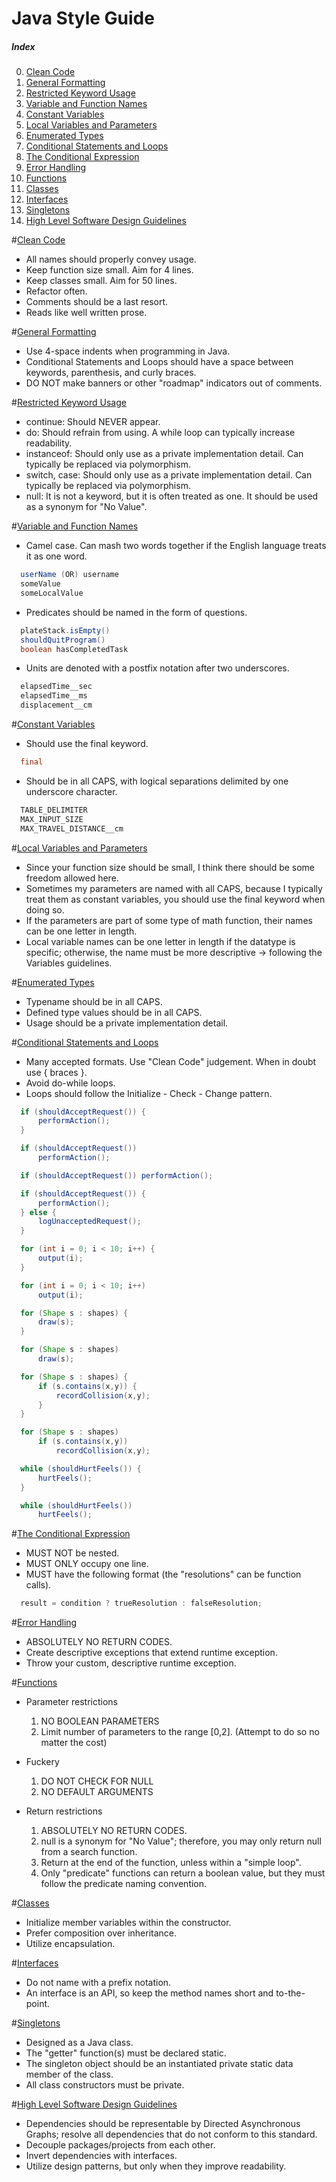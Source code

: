 # Java Style Guide

##### Index
0. [Clean Code](#clean-code)
1. [General Formatting](#general-formatting)
2. [Restricted Keyword Usage](#restricted-keyword-usage)
3. [Variable and Function Names](#variable-and-function-names)
4. [Constant Variables](#constant-variables)
5. [Local Variables and Parameters](#local-variables-and-parameters)
6. [Enumerated Types](#enumerated-types)
7. [Conditional Statements and Loops](#conditional-statements-and-loops)
8. [The Conditional Expression](#the-conditional-expression)
9. [Error Handling](#error-handling)
10. [Functions](#functions)
11. [Classes](#classes)
12. [Interfaces](#interfaces)
13. [Singletons](#singletons)
14. [High Level Software Design Guidelines](#high-level-software-design-guidelines)

#[Clean Code](#index)
  - All names should properly convey usage.
  - Keep function size small. Aim for 4 lines.
  - Keep classes small. Aim for 50 lines.
  - Refactor often.
  - Comments should be a last resort.
  - Reads like well written prose.

#[General Formatting](#index)
  - Use 4-space indents when programming in Java.
  - Conditional Statements and Loops should have a space between keywords, parenthesis, and curly braces.
  - DO NOT make banners or other "roadmap" indicators out of comments.

#[Restricted Keyword Usage](#index)
  - continue: Should NEVER appear.
  - do: Should refrain from using.  A while loop can typically increase readability.
  - instanceof: Should only use as a private implementation detail.  Can typically be replaced via polymorphism.
  - switch, case: Should only use as a private implementation detail.  Can typically be replaced via polymorphism.
  - null: It is not a keyword, but it is often treated as one.  It should be used as a synonym for "No Value".

#[Variable and Function Names](#index)
  - Camel case.  Can mash two words together if the English language treats it as one word.
```Java
  userName (OR) username
  someValue
  someLocalValue
```
  - Predicates should be named in the form of questions. 
```Java
  plateStack.isEmpty()
  shouldQuitProgram()
  boolean hasCompletedTask
```
  - Units are denoted with a postfix notation after two underscores.
```Java
  elapsedTime__sec
  elapsedTime__ms
  displacement__cm
```

#[Constant Variables](#index)
  - Should use the final keyword.
```Java 
  final 
```
  - Should be in all CAPS, with logical separations delimited by one underscore character.
```Java
  TABLE_DELIMITER
  MAX_INPUT_SIZE
  MAX_TRAVEL_DISTANCE__cm
```

#[Local Variables and Parameters](#index)
  - Since your function size should be small, I think there should be some freedom allowed here.
  - Sometimes my parameters are named with all CAPS, because I typically treat them as constant variables, you should use the final keyword when doing so.
  - If the parameters are part of some type of math function, their names can be one letter in length.
  - Local variable names can be one letter in length if the datatype is specific; otherwise, the name must be more  descriptive -> following the Variables guidelines.

#[Enumerated Types](#index)
  - Typename should be in all CAPS.
  - Defined type values should be in all CAPS.
  - Usage should be a private implementation detail.

#[Conditional Statements and Loops](#index)
  - Many accepted formats. Use "Clean Code" judgement. When in doubt use { braces }.
  - Avoid do-while loops.
  - Loops should follow the Initialize - Check - Change pattern.
```Java
  if (shouldAcceptRequest()) {
      performAction();
  }
```
```Java
  if (shouldAcceptRequest()) 
      performAction();
```
```Java
  if (shouldAcceptRequest()) performAction();
```
```Java
  if (shouldAcceptRequest()) {
      performAction();
  } else {
      logUnacceptedRequest();
  }
```
```Java
  for (int i = 0; i < 10; i++) {
      output(i);
  }
```
```Java
  for (int i = 0; i < 10; i++)
      output(i);
```
```Java
  for (Shape s : shapes) {
      draw(s);
  }
```
```Java
  for (Shape s : shapes) 
      draw(s);
```
```Java
  for (Shape s : shapes) {
      if (s.contains(x,y)) {
          recordCollision(x,y);
      }
  }
```
```Java
  for (Shape s : shapes)
      if (s.contains(x,y))
          recordCollision(x,y);
```
```Java
  while (shouldHurtFeels()) {
      hurtFeels();
  }
```
```Java
  while (shouldHurtFeels())
      hurtFeels();
```

#[The Conditional Expression](#index)
  - MUST NOT be nested.
  - MUST ONLY occupy one line.
  - MUST have the following format (the "resolutions" can be function calls).
```Java
  result = condition ? trueResolution : falseResolution;
```

#[Error Handling](#index)
  - ABSOLUTELY NO RETURN CODES.
  - Create descriptive exceptions that extend runtime exception.
  - Throw your custom, descriptive runtime exception.

#[Functions](#index)
  - Parameter restrictions
    1. NO BOOLEAN PARAMETERS
    2. Limit number of parameters to the range [0,2].  (Attempt to do so no matter the cost)
  
  - Fuckery
    1. DO NOT CHECK FOR NULL
    2. NO DEFAULT ARGUMENTS
  
  - Return restrictions
    1. ABSOLUTELY NO RETURN CODES.
    2. null is a synonym for "No Value"; therefore, you may only return null from a search function.
    3. Return at the end of the function, unless within a "simple loop".
    4. Only "predicate" functions can return a boolean value, but they must follow the predicate naming convention. 

#[Classes](#index)
  - Initialize member variables within the constructor.
  - Prefer composition over inheritance.
  - Utilize encapsulation.

#[Interfaces](#index)
  - Do not name with a prefix notation.
  - An interface is an API, so keep the method names short and to-the-point.

#[Singletons](#index)
  - Designed as a Java class.
  - The "getter" function(s) must be declared static.
  - The singleton object should be an instantiated private static data member of the class.
  - All class constructors must be private.

#[High Level Software Design Guidelines](#index)
  - Dependencies should be representable by Directed Asynchronous Graphs; resolve all dependencies that do not conform to this standard.
  - Decouple packages/projects from each other.
  - Invert dependencies with interfaces.
  - Utilize design patterns, but only when they improve readability.
